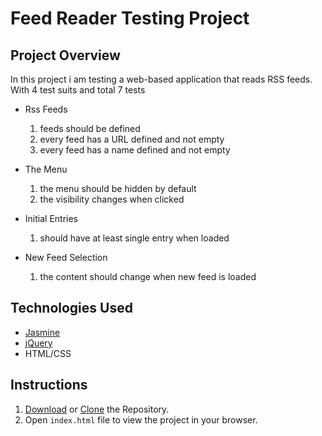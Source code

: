 # Feed Reader Testing Project

## Project Overview

In this project i am testing a web-based application that reads RSS feeds. With 4 test suits and total 7 tests

* Rss Feeds
	1. feeds should be defined
	2. every feed has a URL defined and not empty
	3. every feed has a name defined and not empty

* The Menu
	1. the menu should be hidden by default
	2. the visibility changes when clicked

* Initial Entries
	1. should have at least single entry when loaded

* New Feed Selection
	1. the content should change when new feed is loaded


## Technologies Used

* [Jasmine](http://jasmine.github.io/)
* [jQuery](https://jquery.com/)
* HTML/CSS

## Instructions

1. [Download](https://github.com/mohamed1refaie/feedreader-testing/archive/master.zip) or [Clone](https://github.com/mohamed1refaie/feedreader-testing.git) the Repository.
2. Open `index.html` file to view the project in your browser.



